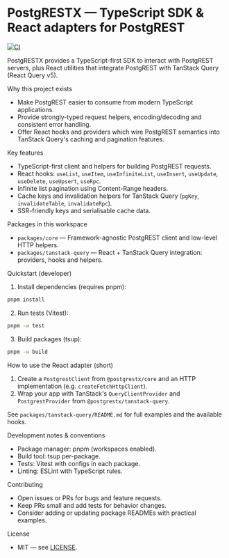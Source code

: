 # PostgRESTX — TypeScript SDK & React adapters for PostgREST

[![CI](https://github.com/samuelagm/postgrestx/actions/workflows/ci.yml/badge.svg)](https://github.com/samuelagm/postgrestx/actions/workflows/ci.yml)

PostgRESTX provides a TypeScript-first SDK to interact with PostgREST servers, plus React utilities that integrate PostgREST with TanStack Query (React Query v5).


Why this project exists

- Make PostgREST easier to consume from modern TypeScript applications.
- Provide strongly-typed request helpers, encoding/decoding and consistent error handling.
- Offer React hooks and providers which wire PostgREST semantics into TanStack Query's caching and pagination features.


Key features

- TypeScript-first client and helpers for building PostgREST requests.
- React hooks: `useList`, `useItem`, `useInfiniteList`, `useInsert`, `useUpdate`, `useDelete`, `useUpsert`, `useRpc`.
- Infinite list pagination using Content-Range headers.
- Cache keys and invalidation helpers for TanStack Query (`pgKey`, `invalidateTable`, `invalidateRpc`).
- SSR-friendly keys and serialisable cache data.

Packages in this workspace

- `packages/core` — Framework-agnostic PostgREST client and low-level HTTP helpers.
- `packages/tanstack-query` — React + TanStack Query integration: providers, hooks and helpers.


Quickstart (developer)

1. Install dependencies (requires pnpm):

```bash
pnpm install
```

2. Run tests (Vitest):

```bash
pnpm -w test
```

3. Build packages (tsup):

```bash
pnpm -w build
```

How to use the React adapter (short)

1. Create a `PostgrestClient` from `@postgrestx/core` and an HTTP implementation (e.g. `createFetchHttpClient`).
2. Wrap your app with TanStack's `QueryClientProvider` and `PostgrestProvider` from `@postgrestx/tanstack-query`.

See `packages/tanstack-query/README.md` for full examples and the available hooks.

Development notes & conventions

- Package manager: pnpm (workspaces enabled).
- Build tool: tsup per-package.
- Tests: Vitest with configs in each package.
- Linting: ESLint with TypeScript rules.

Contributing

- Open issues or PRs for bugs and feature requests.
- Keep PRs small and add tests for behavior changes.
- Consider adding or updating package READMEs with practical examples.

License

- MIT — see [LICENSE](./LICENSE).